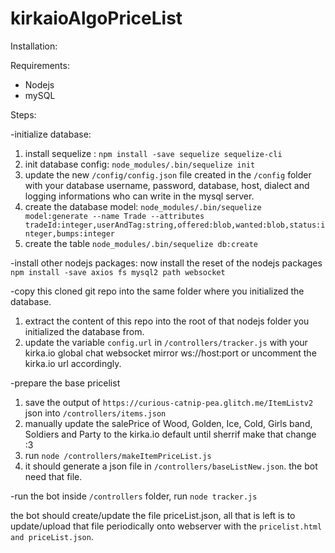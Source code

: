 # kirkaioAlgoPriceList

Installation:

Requirements:
- Nodejs
- mySQL

Steps:

-initialize database:
 1) install sequelize : `npm install -save sequelize sequelize-cli`
 2) init database config: `node_modules/.bin/sequelize init`
 3) update the new `/config/config.json` file created in the `/config` folder with your database username, password, database, host, dialect and logging informations who can write in the mysql server.
 4) create the database model: `node_modules/.bin/sequelize model:generate --name Trade --attributes tradeId:integer,userAndTag:string,offered:blob,wanted:blob,status:integer,bumps:integer`
 5) create the table `node_modules/.bin/sequelize db:create`

-install other nodejs packages:
now install the reset of the nodejs packages `npm install -save axios fs mysql2 path websocket`

-copy this cloned git repo into the same folder where you initialized the database.
 1) extract the content of this repo into the root of that nodejs folder you initialized the database from.
 2) update the variable `config.url` in `/controllers/tracker.js` with your kirka.io global chat websocket mirror ws://host:port or uncomment the kirka.io url accordingly.

-prepare the base pricelist
 1) save the output of `https://curious-catnip-pea.glitch.me/ItemListv2` json into `/controllers/items.json`
 2) manually update the salePrice of Wood, Golden, Ice, Cold, Girls band, Soldiers and Party to the kirka.io default until sherrif make that change :3
 3) run `node /controllers/makeItemPriceList.js`
 4) it should generate a json file in `/controllers/baseListNew.json`. the bot need that file.

-run the bot
 inside `/controllers` folder, run `node tracker.js`

the bot should create/update the file priceList.json, all that is left is to update/upload that file periodically onto webserver with the `pricelist.html and priceList.json`.

